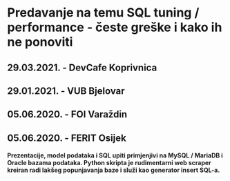 <h1>Predavanje na temu SQL tuning / performance - česte greške i kako ih ne ponoviti</h1>
<h2>29.03.2021. - DevCafe Koprivnica</h2>
<h2>29.01.2021. - VUB Bjelovar</h2>
<h2>05.06.2020. - FOI Varaždin</h2>
<h2>05.06.2020. - FERIT Osijek</h2>
<h4>Prezentacije, model podataka i SQL upiti primjenjivi na MySQL / MariaDB i Oracle bazama podataka. Python skripta je rudimentarni web scraper kreiran radi lakšeg popunjavanja baze i služi kao generator insert SQL-a.</h4>